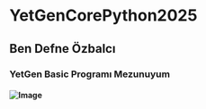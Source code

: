 # YetGenCorePython2025

## Ben Defne Özbalcı

### YetGen Basic Programı Mezunuyum

#### ![Image](https://miro.medium.com/v2/resize:fit:910/1*jbz6ImV3RT_vNzSvSHW_Fg.png)